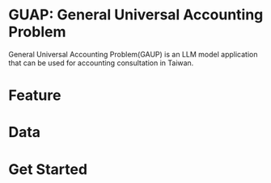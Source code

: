 # GUAP: General Universal Accounting Problem
General Universal Accounting Problem(GAUP) is an LLM model application that can be used for accounting consultation in Taiwan.
# Feature
# Data
# Get Started
